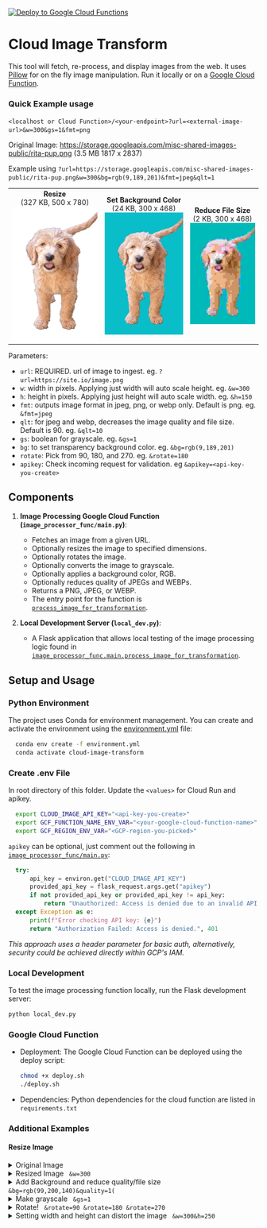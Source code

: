 [![Deploy to Google Cloud Functions](https://github.com/jjaves/cloud-image-transform/actions/workflows/deploy.yml/badge.svg)](https://github.com/jjaves/cloud-image-transform/actions/workflows/deploy.yml)

# Cloud Image Transform

This tool will fetch, re-process, and display images from the web. It uses [Pillow](https://pillow.readthedocs.io/en/stable/) for on the fly image manipulation. Run it locally or on a [Google Cloud Function](https://cloud.google.com/application-integration/docs/configure-cloud-function-task). 

### Quick Example usage
`<localhost or Cloud Function>/<your-endpoint>?url=<external-image-url>&w=300&gs=1&fmt=png`

Original Image: https://storage.googleapis.com/misc-shared-images-public/rita-pup.png (3.5 MB 1817 x 2837)

Example using `?url=https://storage.googleapis.com/misc-shared-images-public/rita-pup.png&w=300&bg=rgb(9,189,201)&fmt=jpeg&qlt=1`
  <table>
  <tr>
    <td align="center">
      <strong>Resize</strong><br>
      (327 KB, 500 x 780)
      <img title="Resize" alt="a pup" src="./example_images/rita-pup-width500.png">
    </td>
    <td align="center">
      <strong>Set Background Color</strong><br>
      (24 KB, 300 x 468)
      <img title="Set Background Color" alt="a pup" src="./example_images/rita-pup-blue.jpeg">
    </td>
    <td align="center">
      <strong>Reduce File Size</strong><br>
      (2 KB, 300 x 468)
      <img title="Reduce File Size" alt="a pup" src="./example_images/rita-pup-blue-low-res.jpeg">
    </td>
  </tr>
</table>
  

Parameters:
 - `url`: REQUIRED. url of image to ingest. eg. `?url=https://site.io/image.png`
 - `w`: width in pixels. Applying just width will auto scale height. eg. `&w=300`
 - `h`: height in pixels. Applying just height will auto scale width. eg. `&h=150`
 - `fmt`: outputs image format in jpeg, png, or webp only. Default is png. eg. `&fmt=jpeg`
 - `qlt`: for jpeg and webp, decreases the image quality and file size. Default is 90. eg. `&qlt=10`
 - `gs`: boolean for grayscale. eg. `&gs=1`
 - `bg`: to set transparency background color. eg. `&bg=rgb(9,189,201)`
 - `rotate`: Pick from 90, 180, and 270. eg. `&rotate=180`
 - `apikey`: Check incoming request for validation. eg `&apikey=<api-key-you-create>`
 
## Components

1.  **Image Processing Google Cloud Function (`image_processor_func/main.py`)**:
    *   Fetches an image from a given URL.
    *   Optionally resizes the image to specified dimensions.
    *   Optionally rotates the image.
    *   Optionally converts the image to grayscale.
    *   Optionally applies a background color, RGB.
    *   Optionally reduces quality of JPEGs and WEBPs.
    *   Returns a PNG, JPEG, or WEBP.
    *   The entry point for the function is [`process_image_for_transformation`](image_processor_func/main.py).


1.  **Local Development Server (`local_dev.py`)**:
    *   A Flask application that allows local testing of the image processing logic found in [`image_processor_func.main.process_image_for_transformation`](image_processor_func/main.py).

## Setup and Usage

### Python Environment

The project uses Conda for environment management. You can create and activate the environment using the [environment.yml](environment.yml) file:
  ```bash
    conda env create -f environment.yml
    conda activate cloud-image-transform
  ```

### Create .env File
In root directory of this folder. Update the `<values>` for Cloud Run and apikey.
```bash
  export CLOUD_IMAGE_API_KEY="<api-key-you-create>"
  export GCF_FUNCTION_NAME_ENV_VAR="<your-google-cloud-function-name>"
  export GCF_REGION_ENV_VAR="<GCP-region-you-picked>"
```

`apikey` can be optional, just comment out the following in [`image_processor_func/main.py`](./image_processor_func/main.py):
```python
  try:
      api_key = environ.get("CLOUD_IMAGE_API_KEY")
      provided_api_key = flask_request.args.get("apikey")
      if not provided_api_key or provided_api_key != api_key:
          return "Unauthorized: Access is denied due to an invalid API key.", 401
  except Exception as e:
      print(f"Error checking API key: {e}")
      return "Authorization Failed: Access is denied.", 401
```

_This approach uses a header parameter for basic auth, alternatively, security could be achieved directly within GCP's IAM._


### Local Development
To test the image processing function locally, run the Flask development server:
```bash
python local_dev.py
```


### Google Cloud Function
- Deployment: The Google Cloud Function can be deployed using the deploy script:
  ```bash
  chmod +x deploy.sh
  ./deploy.sh 
  ```

- Dependencies: Python dependencies for the cloud function are listed in `requirements.txt`


### Additional Examples

#### Resize Image

  <details>
  <summary> Original Image </summary>
    <img title="Original" alt="a pup" src="./example_images/rita-pup.png">
  </details>

  <details>
  <summary> Resized Image <code> &w=300</code>
  </summary>
    <img title="Resized" alt="a pup" src="./example_images/rita-pup-resized.png">
  </details>

  <details>
  <summary> Add Background and reduce quality/file size  <code> &bg=rgb(99,200,140)&quality=1(</code></summary>
    <img title="Background" alt="a pup" src="./example_images/rita-pup-lowres.jpeg">
  </details>

  <details>
  <summary> Make grayscale <code> &gs=1</code></summary>
    <img title="grayscale" alt="a pup" src="./example_images/rita-pup-gray.jpeg">
  </details>

  <details>
  <summary> Rotate!  <code> &rotate=90 &rotate=180 &rotate=270</code>
  </summary>
    <img title="90 rotate" alt="a pup" src="./example_images/rita-pup-90.jpeg"><img title="180 rotate" alt="a pup" src="./example_images/rita-pup-180.jpeg"><img title="270 rotate" alt="a pup" src="./example_images/rita-pup-270.jpeg">
  </details>

  <details>
  <summary> Setting width and height can distort the image  <code> &w=300&h=250</code></summary>
    <img title="width and height" alt="a pup" src="./example_images/rita-pup-width-height.jpeg">
  </details>